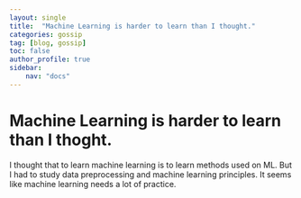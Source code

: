 ```yaml
---
layout: single
title:  "Machine Learning is harder to learn than I thought."
categories: gossip
tag: [blog, gossip]
toc: false
author_profile: true
sidebar:
    nav: "docs"
---
```


# Machine Learning is harder to learn than I thoght.
I thought that to learn machine learning is to learn methods used on ML.
But I had to study data preprocessing and machine learning principles.
It seems like machine learning needs a lot of practice.